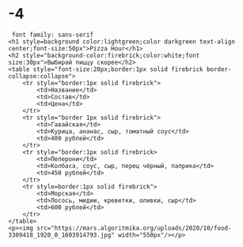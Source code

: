 # -4<html>
     font family: sans-serif
    <h1 style=background color:lightgreen;color darkgreen text-align center;font-size:50px">Pizza Hour</h1>
    <h2 style="background-color:firebrick;color:white;font size:30px">Выбирай пиццу скорее</h2>
    <table style="font-size:20px;border:1px solid firebrick border-collapse:collapse">
        <tr style="border:1px solid firebrick">
            <td>Название</td>
            <td>Состав</td>
            <td>Цена</td>
        </tr>
        <tr style="border 1px solid firebrick">
            <td>Гавайская</td>
            <td>Курица, ананас, сыр, томатный соус</td>
            <td>400 рублей</td>
        </tr>
        <tr style="border:1px solid firebrick>
            <td>Пеперони</td>
            <td>Колбаса, соус, сыр, перец чёрный, паприка</td>
            <td>450 рублей</td>
        </tr>
        <tr style=border:1px solid firebrick">
            <td>Морская</td>
            <td>Лосось, мидии, креветки, оливки, сыр</td>
            <td>600 рублей</td>
        </tr>
    </table>
    <p><img src="https://mars.algoritmika.org/uploads/2020/10/food-3309418_1920_0_1603914793.jpg" width="550px"/></p>
</html>
